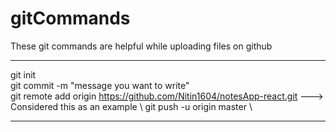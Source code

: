 # gitCommands                                                         
These git commands are helpful while uploading files on github
___________________________________________________________________________________________________________
git init \
git commit -m "message you want to write" \
git remote add origin https://github.com/Nitin1604/notesApp-react.git ---> Considered this as an example \ 
git push -u origin master \
____________________________________________________________________________________________________________
